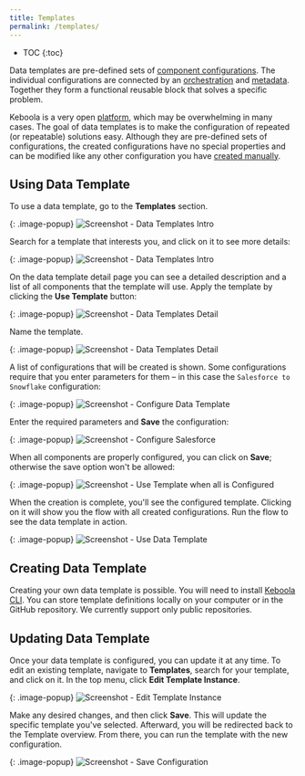 ```yaml
---
title: Templates
permalink: /templates/
---
```


* TOC
{:toc}

Data templates are pre-defined sets of [component configurations](/components/). The individual configurations are connected 
by an [orchestration](/orchestrator/) and [metadata](/storage/tables/#metadata). Together they form a functional reusable block
that solves a specific problem. 

Keboola is a very open [platform](/overview), which may be overwhelming in many cases. 
The goal of data templates is to make the configuration of repeated (or repeatable) solutions easy. 
Although they are pre-defined sets of configurations, the created configurations have no special properties and 
can be modified like any other configuration you have [created manually](/components/#creating-component-configuration).

## Using Data Template
To use a data template, go to the **Templates** section. 

{: .image-popup}
![Screenshot - Data Templates Intro](/templates/1.png)

Search for a template that interests you, and click on it to see more details:

{: .image-popup}
![Screenshot - Data Templates Intro](/templates/2.png)

On the data template detail page you can see a detailed description and a list of all components that the template will use. 
Apply the template by clicking the **Use Template** button:

{: .image-popup}
![Screenshot - Data Templates Detail](/templates/3.png)

Name the template.

{: .image-popup}
![Screenshot - Data Templates Detail](/templates/4.png)

A list of configurations that will be created is shown. Some configurations require that you enter parameters for them – 
in this case the `Salesforce to Snowflake` configuration:

{: .image-popup}
![Screenshot - Configure Data Template](/templates/5.png)

Enter the required parameters and **Save** the configuration:

{: .image-popup}
![Screenshot - Configure Salesforce](/templates/7.png)

When all components are properly configured, you can click on **Save**; otherwise the save option won't be allowed:

{: .image-popup}
![Screenshot - Use Template when all is Configured](/templates/8.png)

When the creation is complete, you'll see the configured template. Clicking on it will show you the flow 
with all created configurations. Run the flow to see the data template in action.

{: .image-popup}
![Screenshot - Use Data Template](/templates/9.png)

## Creating Data Template
Creating your own data template is possible. You will need to install [Keboola CLI](https://developers.keboola.com/cli/). You can store template definitions locally
on your computer or in the GitHub repository. We currently support only public repositories. 

## Updating Data Template
Once your data template is configured, you can update it at any time. To edit an existing template, navigate to **Templates**, search for your template, 
and click on it. In the top menu, click **Edit Template Instance**.

{: .image-popup}
![Screenshot - Edit Template Instance](/templates/edit-template-instance.png)

Make any desired changes, and then click **Save**. This will update the specific template you've selected. Afterward, you will be redirected back 
to the Template overview. From there, you can run the template with the new configuration.

{: .image-popup}
![Screenshot - Save Configuration](/templates/save.png)
